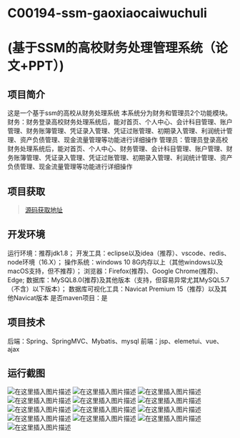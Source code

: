 # C00194-ssm-gaoxiaocaiwuchuli
# (基于SSM的高校财务处理管理系统（论文+PPT）)
 

## 项目简介
这是一个基于ssm的高校从财务处理系统
本系统分为财务和管理员2个功能模块。
财务：财务登录高校财务处理系统后，能对首页、个人中心、会计科目管理、账户管理、财务账簿管理、凭证录入管理、凭证过账管理、初期录入管理、利润统计管理、资产负债管理、现金流量管理等功能进行详细操作
管理员：管理员登录高校财务处理系统后，能对首页、个人中心、财务管理、会计科目管理、账户管理、财务账簿管理、凭证录入管理、凭证过账管理、初期录入管理、利润统计管理、资产负债管理、现金流量管理等功能进行详细操作



## 项目获取
> [源码获取地址](http://www.manoncode.cn/details?id=194)

 
## 开发环境

运行环境：推荐jdk1.8；
开发工具：eclipse以及idea（推荐）、vscode、redis、node环境（16.X）；
操作系统：windows 10 8G内存以上（其他windows以及macOS支持，但不推荐）；
浏览器：Firefox(推荐)、Google Chrome(推荐)、Edge;
数据库：MySQL8.0(推荐)及其他版本（支持，但容易异常尤其MySQL5.7（不含）以下版本）；
数据库可视化工具：Navicat Premium 15（推荐）以及其他Navicat版本
是否maven项目：是

## 项目技术
 
后端：Spring、SpringMVC、Mybatis、mysql
前端：jsp、elemetui、vue、ajax


## 运行截图

![在这里插入图片描述](https://img-blog.csdnimg.cn/direct/73de5e78b3634470b9c5531c0b64658d.png#pic_center)
![在这里插入图片描述](https://img-blog.csdnimg.cn/direct/4695cd4c90cc48c6a3d7b9b9aeba53f9.png#pic_center)
![在这里插入图片描述](https://img-blog.csdnimg.cn/direct/00ed6f1b678d4f10ab740ef4597f016c.png#pic_center)
![在这里插入图片描述](https://img-blog.csdnimg.cn/direct/41de67abe5044055b39306f7b7360c80.png#pic_center)
![在这里插入图片描述](https://img-blog.csdnimg.cn/direct/c10b5e3f2c024f669588c1cb0bb7c282.png#pic_center)
![在这里插入图片描述](https://img-blog.csdnimg.cn/direct/fa6cb49b84ab4fc8b739051106a4aae7.png#pic_center)
![在这里插入图片描述](https://img-blog.csdnimg.cn/direct/7847ca9da7c04d55b17ed060fde73df5.png#pic_center)
![在这里插入图片描述](https://img-blog.csdnimg.cn/direct/e321d5453f304c629072b734b5b6c4e1.png#pic_center)
![在这里插入图片描述](https://img-blog.csdnimg.cn/direct/5c357bd8670040dc9f4a5cb423ff5c2e.png#pic_center)
![在这里插入图片描述](https://img-blog.csdnimg.cn/direct/36bcb5401d7f403e880714375a4cd2b1.png#pic_center)
![在这里插入图片描述](https://img-blog.csdnimg.cn/direct/5a17fac1c14e4d138f9c37b121ecd55e.png#pic_center)
![在这里插入图片描述](https://img-blog.csdnimg.cn/direct/5802defcaf894f79928136fc95594893.png#pic_center)
![在这里插入图片描述](https://img-blog.csdnimg.cn/direct/e7d5450a351d49e9a00ae0cba90a7e7e.png#pic_center)

